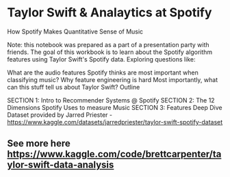 # Taylor Swift & Analaytics at Spotify
How Spotify Makes Quantitative Sense of Music

Note: this notebook was prepared as a part of a presentation party with friends. The goal of this workbook is to learn about the Spotify algorithm features using Taylor Swift's Spotify data. Exploring questions like:

What are the audio features Spotify thinks are most important when classifying music?
Why feature engineering is hard
Most importantly, what can this stuff tell us about Taylor Swift?
Outline

SECTION 1: Intro to Recommender Systems @ Spotify
SECTION 2: The 12 Dimensions Spotify Uses to measure Music
SECTION 3: Features Deep Dive
Dataset provided by Jarred Priester - https://www.kaggle.com/datasets/jarredpriester/taylor-swift-spotify-dataset

## See more here https://www.kaggle.com/code/brettcarpenter/taylor-swift-data-analysis

